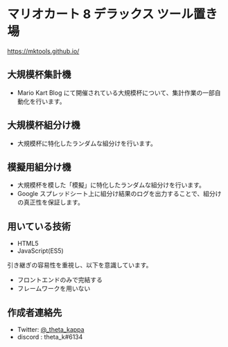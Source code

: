 # マリオカート 8 デラックス ツール置き場

https://mktools.github.io/

## 大規模杯集計機

- Mario Kart Blog にて開催されている大規模杯について、集計作業の一部自動化を行います。

## 大規模杯組分け機

- 大規模杯に特化したランダムな組分けを行います。

## 模擬用組分け機

- 大規模杯を模した「模擬」に特化したランダムな組分けを行います。
- Google スプレッドシート上に組分け結果のログを出力することで、組分けの真正性を保証します。

## 用いている技術

- HTML5
- JavaScript(ES5)

引き継ぎの容易性を重視し、以下を意識しています。

- フロントエンドのみで完結する
- フレームワークを用いない

## 作成者連絡先

- Twitter: [@\_theta_kappa](https://twitter.com/_theta_kappa)
- discord : theta_k#6134
